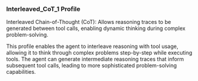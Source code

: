 ### Interleaved_CoT_1 Profile

Interleaved Chain-of-Thought (CoT): Allows reasoning traces to be generated between tool calls, enabling dynamic thinking during complex problem-solving.

This profile enables the agent to interleave reasoning with tool usage, allowing it to think through complex problems step-by-step while executing tools. The agent can generate intermediate reasoning traces that inform subsequent tool calls, leading to more sophisticated problem-solving capabilities.